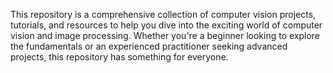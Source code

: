 This repository is a comprehensive collection of computer vision projects, tutorials, and resources to help you dive into the exciting world of computer vision and image processing. Whether you're a beginner looking to explore the fundamentals or an experienced practitioner seeking advanced projects, this repository has something for everyone.

